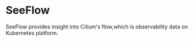 # SeeFlow

SeeFlow provides insight into Cilium's flow,which is observability data on
Kubernetes platform.
